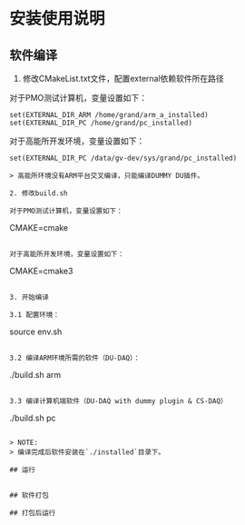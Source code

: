 # 安装使用说明

## 软件编译

1. 修改CMakeList.txt文件，配置external依赖软件所在路径

对于PMO测试计算机，变量设置如下：
```
set(EXTERNAL_DIR_ARM /home/grand/arm_a_installed)
set(EXTERNAL_DIR_PC /home/grand/pc_installed)
```

对于高能所开发环境，变量设置如下：
```
set(EXTERNAL_DIR_PC /data/gv-dev/sys/grand/pc_installed)

> 高能所环境没有ARM平台交叉编译，只能编译DUMMY DU插件。

2. 修改build.sh

对于PMO测试计算机，变量设置如下：
```
CMAKE=cmake
```

对于高能所开发环境，变量设置如下：
```
CMAKE=cmake3
```

3. 开始编译

3.1 配置环境：
```
source env.sh
```

3.2 编译ARM环境所需的软件（DU-DAQ）：
```
./build.sh arm
```

3.3 编译计算机端软件（DU-DAQ with dummy plugin & CS-DAQ）
```
./build.sh pc
```

> NOTE:
> 编译完成后软件安装在`./installed`目录下。

## 运行


## 软件打包

## 打包后运行
